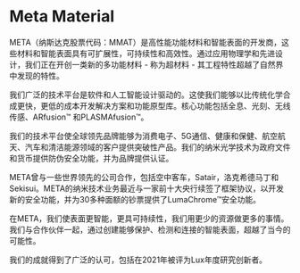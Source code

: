 # Meta Material

META（纳斯达克股票代码：MMAT）是高性能功能材料和智能表面的开发商，这些材料和智能表面具有可扩展性，可持续性和高效性。通过应用物理学和先进设计，我们正在开创一类新的多功能材料 - 称为超材料 - 其工程特性超越了自然界中发现的特性。

我们广泛的技术平台是软件和人工智能设计驱动的。这使我们能够以比传统化学合成更快，更低的成本开发解决方案和功能原型库。核心功能包括全息、光刻、无线传感、ARfusion™ 和PLASMAfusion™。

我们的技术平台使全球领先品牌能够为消费电子、5G通信、健康和保健、航空航天、汽车和清洁能源领域的客户提供突破性产品。我们的纳米光学技术为政府文件和货币提供防伪安全功能，并为品牌提供认证。

META曾与一些世界领先的公司合作，包括空中客车，Satair，洛克希德马丁和Sekisui。META的纳米技术业务最近与一家前十大央行续签了框架协议，以开发新的安全功能，并为30多种面额的钞票提供了LumaChrome™安全功能。

在META，我们使表面更智能，更具可持续性，我们用更少的资源做更多的事情。我们与合作伙伴一起，通过创建能够保护、检测和连接的智能表面，超越了当今的可能性。

我们的成就得到了广泛的认可，包括在2021年被评为Lux年度研究创新者。
